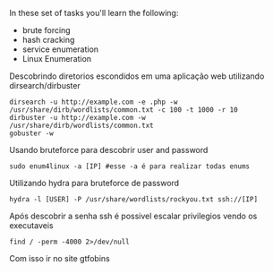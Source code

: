 In these set of tasks you'll learn the following:

- brute forcing 
- hash cracking 
- service enumeration
- Linux Enumeration

Descobrindo diretorios escondidos em uma aplicação web utilizando dirsearch/dirbuster
```
dirsearch -u http://example.com -e .php -w /usr/share/dirb/wordlists/common.txt -c 100 -t 1000 -r 10
dirbuster -u http://example.com -w /usr/share/dirb/wordlists/common.txt
gobuster -w 
```

Usando bruteforce para descobrir user and password
```
sudo enum4linux -a [IP] #esse -a é para realizar todas enums
```

Utilizando hydra para bruteforce de password
```
hydra -l [USER] -P /usr/share/wordlists/rockyou.txt ssh://[IP]
```

Após descobrir a senha ssh
é possivel escalar privilegios vendo os executaveis
```
find / -perm -4000 2>/dev/null
```
Com isso ir no site gtfobins